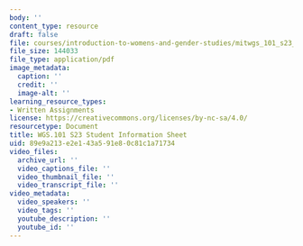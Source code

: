 ```yaml
---
body: ''
content_type: resource
draft: false
file: courses/introduction-to-womens-and-gender-studies/mitwgs_101_s23_infosheet.pdf
file_size: 144033
file_type: application/pdf
image_metadata:
  caption: ''
  credit: ''
  image-alt: ''
learning_resource_types:
- Written Assignments
license: https://creativecommons.org/licenses/by-nc-sa/4.0/
resourcetype: Document
title: WGS.101 S23 Student Information Sheet
uid: 89e9a213-e2e1-43a5-91e8-0c81c1a71734
video_files:
  archive_url: ''
  video_captions_file: ''
  video_thumbnail_file: ''
  video_transcript_file: ''
video_metadata:
  video_speakers: ''
  video_tags: ''
  youtube_description: ''
  youtube_id: ''
---
```


